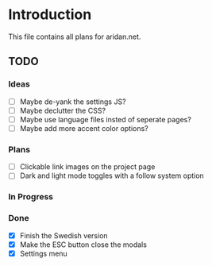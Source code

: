 # Introduction 

This file contains all plans for aridan.net.

## TODO

### Ideas

- [ ] Maybe de-yank the settings JS?
- [ ] Maybe declutter the CSS?
- [ ] Maybe use language files insted of seperate pages?
- [ ] Maybe add more accent color options?

### Plans

- [ ] Clickable link images on the project page
- [ ] Dark and light mode toggles with a follow system option

### In Progress


### Done

- [x] Finish the Swedish version
- [x] Make the ESC button close the modals
- [x] Settings menu
